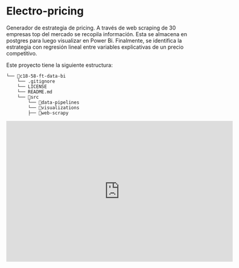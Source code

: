 # Electro-pricing
Generador de estrategia de pricing. A través de web scraping de 30 empresas top del mercado se recopila información. Esta se almacena en postgres para luego visualizar en Power Bi. Finalmente, se identifica la estrategia con regresión lineal entre variables explicativas de un precio competitivo. 

Este proyecto tiene la siguiente estructura:

```
└── 📁c18-58-ft-data-bi
    └── .gitignore
    └── LICENSE
    └── README.md
    └── 📁src
        └── 📁data-pipelines
        └── 📁visualizations
        ├── 📁web-scrapy
```

<iframe title="dashboard" width="600" height="373.5" src="https://app.powerbi.com/view?r=eyJrIjoiNjNhYTBhOTktMDE0YS00Yzg3LTg1ZDctN2JkZjIxNzJiYmE4IiwidCI6ImQ2NDZkM2E4LTdiMTUtNGI1My05ZDkyLTk4MTVmZDYyNzAyYyIsImMiOjR9" frameborder="0" allowFullScreen="true"></iframe>
